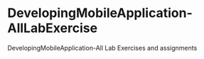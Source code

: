 # DevelopingMobileApplication-AllLabExercise
DevelopingMobileApplication-All Lab Exercises and assignments 
